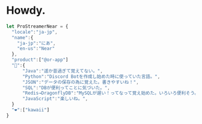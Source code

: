 # Howdy.
```javascript
let ProStreamerNear = {
  "locale":"ja-jp",
  "name":{
    "ja-jp":"にあ",
    "en-us":"Near"
  },
  "product":["@or-app"]
  "💭":{
      "Java":"遥か昔過ぎて覚えてない。",
      "Python":"Discord Botを作成し始めた時に使っていた言語。",
      "JSON":"データの保存の為に覚えた。書きやすいね！",
      "SQL":"DBが便利ってことに気づいた。",
      "Redis→DragonflyDB":"MySQLが遅い！ってなって覚え始めた。いろいろ便利そう。"
      "JavaScript":"楽しいね。",
  }
  "❤":["kawaii"]
}
```

<!--
**ProStreamerNear/ProStreamerNear** is a ✨ _special_ ✨ repository because its `README.md` (this file) appears on your GitHub profile.

Here are some ideas to get you started:

- 🔭 I’m currently working on ...
- 🌱 I’m currently learning ...
- 👯 I’m looking to collaborate on ...
- 🤔 I’m looking for help with ...
- 💬 Ask me about ...
- 📫 How to reach me: ...
- 😄 Pronouns: ...
- ⚡ Fun fact: ...
-->

